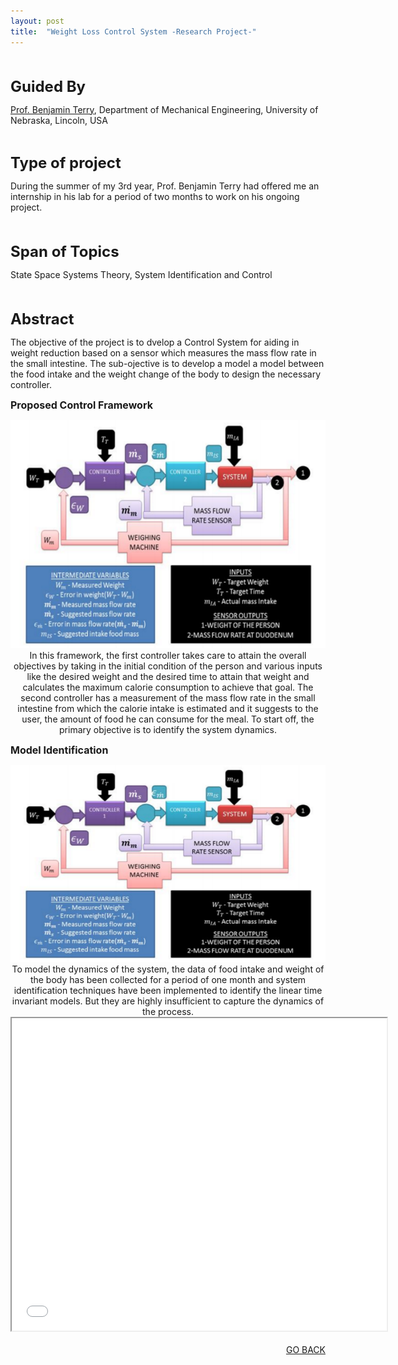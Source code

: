 ```yaml
---
layout: post
title:  "Weight Loss Control System -Research Project-"
---
```



<br>
<br>
<font size="5"><b>Guided By</b></font>
<p><a href="http://engineering.unl.edu/mme/benjamin-terry/">Prof. Benjamin Terry</a>, Department of Mechanical Engineering, University of Nebraska, Lincoln, USA</p>
<br>

<font size="5"><b>Type of project</b></font>
<p>During the summer of my 3rd year, Prof. Benjamin Terry had offered me an internship in his lab for a period of two months to work on his ongoing project.</p>
<br>

<br>
<font size="5"><b>Span of Topics</b></font>
<p>State Space Systems Theory, System Identification and Control </p>
<br>

<br>
<font size="5"><b>Abstract</b></font>
<p>The objective of the project is to dvelop a Control System for aiding in weight reduction based on a sensor which measures the mass flow rate in the small intestine. The sub-ojective is to develop a model a model between the food intake and the weight change of the body to design the necessary controller.  
<br>


<font size="3"><b>Proposed Control Framework</b></font>
<section role="banner" align="center">
<center><img src="/img/wls.png" width="630" height="365" /></center>
In this framework, the first controller takes care to attain the overall objectives by taking in the initial condition of the person and various inputs like the desired weight and the desired time to attain that weight and calculates the maximum calorie consumption to achieve that goal. The second controller has a measurement of the mass flow rate in the small intestine from which the calorie intake is estimated and it suggests to the user, the amount of food he can consume for the meal. To start off, the primary objective is to identify the system dynamics. 
</section>

<font size="3"><b>Model Identification</b></font>
<section role="banner" align="center">
<center><img src="/img/wls.png" width="630" height="315" /></center>
To model the dynamics of the system, the data of food intake and weight of the body has been collected for a period of one month and system identification techniques have been implemented to identify the linear time invariant models. But they are highly insufficient to capture the dynamics of the process.<br>

<iframe src="/wls.pdf" 
style="width:600px; height:500px;" frameborder="2"></iframe>
</section>

<br>
<div align="right"><a href="/project.html">GO BACK</a></div>
<br>




